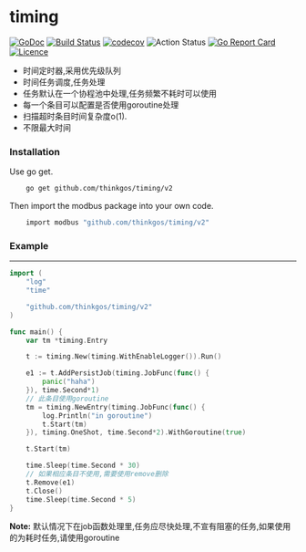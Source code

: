 # timing  
[![GoDoc](https://godoc.org/github.com/thinkgos/timing?status.svg)](https://godoc.org/github.com/thinkgos/timing)
[![Build Status](https://travis-ci.org/thinkgos/timing.svg?branch=master)](https://travis-ci.org/thinkgos/timing)
[![codecov](https://codecov.io/gh/thinkgos/timing/branch/master/graph/badge.svg)](https://codecov.io/gh/thinkgos/timing)
![Action Status](https://github.com/thinkgos/timing/workflows/Go/badge.svg)
[![Go Report Card](https://goreportcard.com/badge/github.com/thinkgos/timing)](https://goreportcard.com/report/github.com/thinkgos/timing)
[![Licence](https://img.shields.io/github/license/thinkgos/timing)](https://raw.githubusercontent.com/thinkgos/timing/master/LICENSE)  
 - 时间定时器,采用优先级队列
 - 时间任务调度,任务处理
 - 任务默认在一个协程池中处理,任务频繁不耗时可以使用
 - 每一个条目可以配置是否使用goroutine处理
 - 扫描超时条目时间复杂度o(1).
 - 不限最大时间

### Installation

Use go get.
```bash
    go get github.com/thinkgos/timing/v2
```

Then import the modbus package into your own code.
```bash
    import modbus "github.com/thinkgos/timing/v2"
```

### Example

---

```go
import (
	"log"
	"time"

	"github.com/thinkgos/timing/v2"
)

func main() {
	var tm *timing.Entry

	t := timing.New(timing.WithEnableLogger()).Run()

	e1 := t.AddPersistJob(timing.JobFunc(func() {
		panic("haha")
	}), time.Second*1)
	// 此条目使用goroutine
	tm = timing.NewEntry(timing.JobFunc(func() {
		log.Println("in goroutine")
		t.Start(tm)
	}), timing.OneShot, time.Second*2).WithGoroutine(true)

	t.Start(tm)

	time.Sleep(time.Second * 30)
	// 如果相应条目不使用,需要使用remove删除
	t.Remove(e1)
	t.Close()
	time.Sleep(time.Second * 5)
}
```

**Note:** 
    默认情况下在job函数处理里,任务应尽快处理,不宣有阻塞的任务,如果使用的为耗时任务,请使用goroutine
    
 